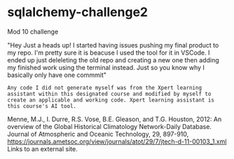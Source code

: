 # sqlalchemy-challenge2
Mod 10 challenge 

 "Hey Just a heads up! I started having issues pushing my final product to my repo. I'm pretty sure it is beacuse I used the tool for it in VSCode. I ended up just deleleting the old repo and creating a new one then adding my finished work using the terminal instead. Just so you know why I basically only have one commmit"
 
    Any code I did not generate myself was from the Xpert learning assistant within this designated course and modified by myself to create an applicable and working code. Xpert learning assistant is this course's AI tool.

Menne, M.J., I. Durre, R.S. Vose, B.E. Gleason, and T.G. Houston, 2012: An overview of the Global Historical Climatology Network-Daily Database. Journal of Atmospheric and Oceanic Technology, 29, 897-910, https://journals.ametsoc.org/view/journals/atot/29/7/jtech-d-11-00103_1.xml Links to an external site.
